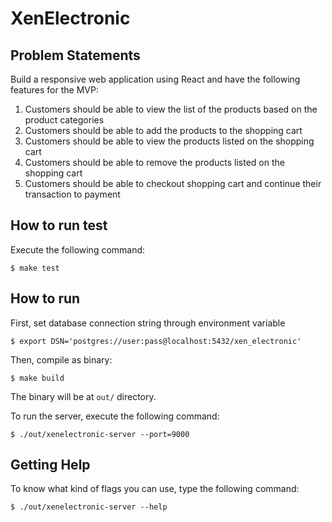 # XenElectronic

## Problem Statements

Build a responsive web application using React and have the following features for the MVP:

1. Customers should be able to view the list of the products based on the product categories
2. Customers should be able to add the products to the shopping cart
3. Customers should be able to view the products listed on the shopping cart
4. Customers should be able to remove the products listed on the shopping cart
5. Customers should be able to checkout shopping cart and continue their transaction to payment

## How to run test

Execute the following command:

```shell
$ make test
```

## How to run

First, set database connection string through environment variable

```shell
$ export DSN='postgres://user:pass@localhost:5432/xen_electronic'
```

Then, compile as binary:

```shell
$ make build
```

The binary will be at `out/` directory.

To run the server, execute the following command:

```shell
$ ./out/xenelectronic-server --port=9000
```

## Getting Help

To know what kind of flags you can use, type the following command:

```shell
$ ./out/xenelectronic-server --help
```
